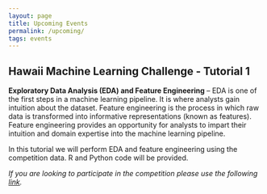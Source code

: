 ```yaml
---
layout: page
title: Upcoming Events
permalink: /upcoming/
tags: events
---
```


## Hawaii Machine Learning Challenge - Tutorial 1

**Exploratory Data Analysis (EDA) and Feature Engineering** – EDA is one of the first
steps in a machine learning pipeline. It is where analysts gain intuition about the dataset.
Feature engineering is the process in which raw data is transformed into informative
representations (known as features). Feature engineering provides an opportunity for analysts
to impart their intuition and domain expertise into the machine learning pipeline.

In this tutorial we will perform EDA and feature engineering using the competition data.  R and Python code will be provided.


_If you are looking to participate in the competition please use the following [link](https://www.kaggle.com/t/85d5f53d2a0244a7bf1283be7381849d)._
